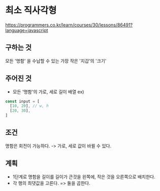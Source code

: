 # 최소 직사각형
https://programmers.co.kr/learn/courses/30/lessons/86491?language=javascript

## 구하는 것
모든 '명함' 을 수납할 수 있는 가장 작은 '지갑'의 '크기'

## 주어진 것
- 모든 '명함'의 가로, 세로 길이 배열
ex) 
```javascript
const input = [
  [10, 20], // w, h
  [20, 30],
]
```

## 조건
명함은 회전이 가능하다. -> 가로, 세로 값이 바뀔 수 있다. 

## 계획
- 1단계로 명함을 길이를 길이가 큰것을 왼쪽에, 작은 것을 오른쪽으로 배치한다.
- 각 행의 최댓값을 고른다. => 둘을 곱한다. 